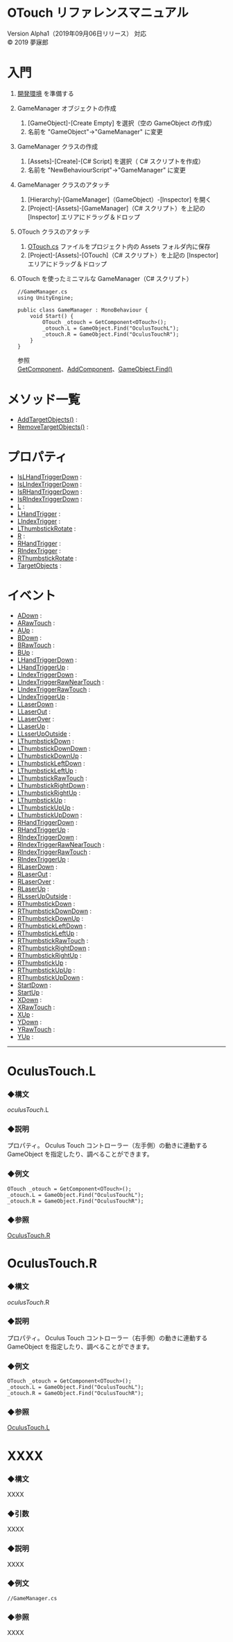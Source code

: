 # OTouch リファレンスマニュアル
Version Alpha1（2019年09月06日リリース） 対応  
© 2019 夢寐郎

# 入門
1. [開発環境](https://github.com/mubirou/Unity3D/tree/master/oculustouch) を準備する
1. GameManager オブジェクトの作成  
	1. [GameObject]-[Create Empty] を選択（空の GameObject の作成）
	1. 名前を "GameObject"→"GameManager" に変更  

1. GameManager クラスの作成
	1. [Assets]-[Create]-[C# Script] を選択（ C# スクリプトを作成）
	1. 名前を "NewBehaviourScript"→"GameManager" に変更

1. GameManager クラスのアタッチ
	1. [Hierarchy]-[GameManager]（GameObject）-[Inspector] を開く
	1. [Project]-[Assets]-[GameManager]（C# スクリプト）を上記の [Inspector] エリアにドラッグ＆ドロップ  

1. OTouch クラスのアタッチ
	1. [OTouch.cs](https://raw.githubusercontent.com/mubirou/Unity3D/master/oculustouch/OTouch.cs) ファイルをプロジェクト内の Assets フォルダ内に保存
	1. [Project]-[Assets]-[OTouch]（C# スクリプト）を上記の [Inspector] エリアにドラッグ＆ドロップ  

1. OTouch を使ったミニマルな GameManager（C# スクリプト）
	```
	//GameManager.cs
	using UnityEngine;

	public class GameManager : MonoBehaviour {
		void Start() {
			OTouch _otouch = GetComponent<OTouch>();
			_otouch.L = GameObject.Find("OculusTouchL");
			_otouch.R = GameObject.Find("OculusTouchR");
		}
	}
	```
	参照  
	[GetComponent](https://docs.unity3d.com/ja/current/ScriptReference/GameObject.GetComponent.html)、[AddComponent](https://docs.unity3d.com/ja/current/ScriptReference/GameObject.AddComponent.html)、[GameObject.Find()](https://docs.unity3d.com/ja/current/ScriptReference/GameObject.Find.html)


# メソッド一覧
* [AddTargetObjects()](#AddTargetObjects) : 
* [RemoveTargetObjects()](#RemoveTargetObjects) : 


# プロパティ
* [IsLHandTriggerDown](#IsLHandTriggerDown) : 
* [IsLIndexTriggerDown](#IsLIndexTriggerDown) : 
* [IsRHandTriggerDown](#IsRHandTriggerDown) : 
* [IsRIndexTriggerDown](#IsRIndexTriggerDown) : 
* [L](#L) : 
* [LHandTrigger](#LHandTrigger) : 
* [LIndexTrigger](#LIndexTrigger) : 
* [LThumbstickRotate](#LThumbstickRotate) : 
* [R](#R) : 
* [RHandTrigger](#RHandTrigger) : 
* [RIndexTrigger](#RIndexTrigger) : 
* [RThumbstickRotate](#RThumbstickRotate) : 
* [TargetObjects](#TargetObjects) : 


# イベント
* [ADown](#) : 
* [ARawTouch](#) : 
* [AUp](#) : 
* [BDown](#) : 
* [BRawTouch](#) : 
* [BUp](#) : 
* [LHandTriggerDown](#) : 
* [LHandTriggerUp](#) : 
* [LIndexTriggerDown](#) : 
* [LIndexTriggerRawNearTouch](#) : 
* [LIndexTriggerRawTouch](#) : 
* [LIndexTriggerUp](#) : 
* [LLaserDown](#) : 
* [LLaserOut](#) : 
* [LLaserOver](#) : 
* [LLaserUp](#) : 
* [LLsserUpOutside](#) : 
* [LThumbstickDown](#) : 
* [LThumbstickDownDown](#) : 
* [LThumbstickDownUp](#) : 
* [LThumbstickLeftDown](#) : 
* [LThumbstickLeftUp](#) : 
* [LThumbstickRawTouch](#) : 
* [LThumbstickRightDown](#) : 
* [LThumbstickRightUp](#) : 
* [LThumbstickUp](#) : 
* [LThumbstickUpUp](#) : 
* [LThumbstickUpDown](#) : 
* [RHandTriggerDown](#) : 
* [RHandTriggerUp](#) : 
* [RIndexTriggerDown](#) : 
* [RIndexTriggerRawNearTouch](#) : 
* [RIndexTriggerRawTouch](#) : 
* [RIndexTriggerUp](#) : 
* [RLaserDown](#) : 
* [RLaserOut](#) : 
* [RLaserOver](#) : 
* [RLaserUp](#) : 
* [RLsserUpOutside](#) : 
* [RThumbstickDown](#) : 
* [RThumbstickDownDown](#) : 
* [RThumbstickDownUp](#) : 
* [RThumbstickLeftDown](#) : 
* [RThumbstickLeftUp](#) : 
* [RThumbstickRawTouch](#) : 
* [RThumbstickRightDown](#) : 
* [RThumbstickRightUp](#) : 
* [RThumbstickUp](#) : 
* [RThumbstickUpUp](#) : 
* [RThumbstickUpDown](#) : 
* [StartDown](#) : 
* [StartUp](#) : 
* [XDown](#) : 
* [XRawTouch](#) : 
* [XUp](#) : 
* [YDown](#) : 
* [YRawTouch](#) : 
* [YUp](#) : 

***

<a name="L"></a>

# OculusTouch.L

### ◆構文
<em>oculusTouch</em>.L

### ◆説明
プロパティ。
Oculus Touch コントローラー（左手側）の動きに連動する GameObject を指定したり、調べることができます。

### ◆例文
```
OTouch _otouch = GetComponent<OTouch>();
_otouch.L = GameObject.Find("OculusTouchL");
_otouch.R = GameObject.Find("OculusTouchR");
```

### ◆参照
[OculusTouch.R](#R)


<a name="R"></a>

# OculusTouch.R

### ◆構文
<em>oculusTouch</em>.R

### ◆説明
プロパティ。
Oculus Touch コントローラー（右手側）の動きに連動する GameObject を指定したり、調べることができます。

### ◆例文
```
OTouch _otouch = GetComponent<OTouch>();
_otouch.L = GameObject.Find("OculusTouchL");
_otouch.R = GameObject.Find("OculusTouchR");
```

### ◆参照
[OculusTouch.L](#L)


<a name="XXXX"></a>

# XXXX

### ◆構文
XXXX

### ◆引数
XXXX  

### ◆説明
XXXX

### ◆例文
```
//GameManager.cs
```

### ◆参照
XXXX